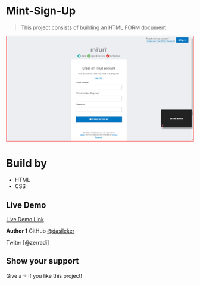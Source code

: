 # Mint-Sign-Up

> This project consists of building an HTML FORM document

![screenshot](assets/intuitsc.png)


# Build by
- HTML
- CSS


## Live Demo

[Live Demo Link](https://rawcdn.githack.com/dasileker/Mint-Sign-Up/3dbe2dc80664a0e74036bbd54c049339f017c32a/Mint.html)



**Author 1**
GitHub [@dasileker](https://github.com/dasileker)

Twiter [@zerradi]



## Show your support

Give a ⭐️ if you like this project!


